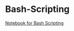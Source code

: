 # Bash-Scripting
[Notebook for Bash Scripting](https://sjsingh101.github.io/Bash-Scripting/notes.html)
